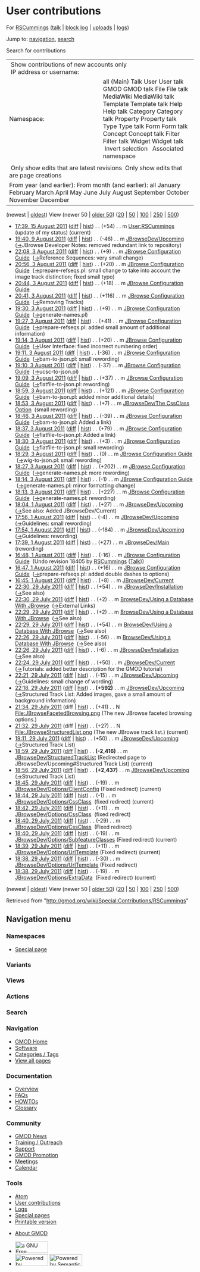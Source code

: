 <div id="mw-page-base" class="noprint">

</div>

<div id="mw-head-base" class="noprint">

</div>

<div id="content" class="mw-body" role="main">

<span id="top"></span>

<div id="mw-js-message" style="display:none;">

</div>



# <span dir="auto">User contributions</span>

<div id="bodyContent">

<div id="contentSub">

For [RSCummings](/wiki/User:RSCummings "User:RSCummings")
([talk](/wiki/User_talk:RSCummings "User talk:RSCummings") \| [block
log](/mediawiki/index.php?title=Special:Log/block&page=User%3ARSCummings "Special:Log/block")
\|
[uploads](/wiki/Special:ListFiles/RSCummings "Special:ListFiles/RSCummings")
\| [logs](/wiki/Special:Log/RSCummings "Special:Log/RSCummings"))

</div>

<div id="jump-to-nav" class="mw-jump">

Jump to: [navigation](#mw-navigation), [search](#p-search)

</div>

<div id="mw-content-text">

Search for contributions

<table class="mw-contributions-table">
<colgroup>
<col style="width: 50%" />
<col style="width: 50%" />
</colgroup>
<tbody>
<tr class="odd">
<td colspan="2"> Show contributions of new accounts only<br />
 IP address or username:</td>
</tr>
<tr class="even">
<td class="mw-label">Namespace:</td>
<td>all (Main) Talk User User talk GMOD GMOD talk File File talk
MediaWiki MediaWiki talk Template Template talk Help Help talk Category
Category talk Property Property talk Type Type talk Form Form talk
Concept Concept talk Filter Filter talk Widget Widget talk  
 Invert selection 
 Associated namespace </td>
</tr>
<tr class="odd">
<td colspan="2"></td>
</tr>
<tr class="even">
<td colspan="2"> Only show edits that are latest revisions
 Only show edits that are page creations</td>
</tr>
<tr class="odd">
<td colspan="2">From year (and earlier): From month (and earlier): all
January February March April May June July August September October
November December</td>
</tr>
</tbody>
</table>

(newest \| <a
href="/mediawiki/index.php?title=Special:Contributions/RSCummings&amp;dir=prev&amp;target=RSCummings"
class="mw-lastlink" rel="last"
title="Special:Contributions/RSCummings">oldest</a>) View (newer 50 \|
<a
href="/mediawiki/index.php?title=Special:Contributions/RSCummings&amp;offset=20110729183801&amp;target=RSCummings"
class="mw-nextlink" rel="next"
title="Special:Contributions/RSCummings">older 50</a>) (<a
href="/mediawiki/index.php?title=Special:Contributions/RSCummings&amp;offset=&amp;limit=20&amp;target=RSCummings"
class="mw-numlink" title="Special:Contributions/RSCummings">20</a> \| <a
href="/mediawiki/index.php?title=Special:Contributions/RSCummings&amp;offset=&amp;limit=50&amp;target=RSCummings"
class="mw-numlink" title="Special:Contributions/RSCummings">50</a> \| <a
href="/mediawiki/index.php?title=Special:Contributions/RSCummings&amp;offset=&amp;limit=100&amp;target=RSCummings"
class="mw-numlink" title="Special:Contributions/RSCummings">100</a> \|
<a
href="/mediawiki/index.php?title=Special:Contributions/RSCummings&amp;offset=&amp;limit=250&amp;target=RSCummings"
class="mw-numlink" title="Special:Contributions/RSCummings">250</a> \|
<a
href="/mediawiki/index.php?title=Special:Contributions/RSCummings&amp;offset=&amp;limit=500&amp;target=RSCummings"
class="mw-numlink" title="Special:Contributions/RSCummings">500</a>)

- <a href="/mediawiki/index.php?title=User:RSCummings&amp;oldid=18559"
  class="mw-changeslist-date" title="User:RSCummings">17:39, 15 August
  2011</a>
  ([diff](/mediawiki/index.php?title=User:RSCummings&diff=prev&oldid=18559 "User:RSCummings")
  \|
  [hist](/mediawiki/index.php?title=User:RSCummings&action=history "User:RSCummings"))
  <span class="mw-changeslist-separator">. .</span>
  <span class="mw-plusminus-pos" dir="ltr"
  title="180 bytes after change">(+54)</span>‎
  <span class="mw-changeslist-separator">. .</span> m
  <a href="/wiki/User:RSCummings" class="mw-contributions-title"
  title="User:RSCummings">User:RSCummings</a> ‎
  <span class="comment">(update of my status)</span>
  <span class="mw-uctop">(current)</span>
- <a href="/mediawiki/index.php?title=JBrowseDev/Upcoming&amp;oldid=18496"
  class="mw-changeslist-date" title="JBrowseDev/Upcoming">19:40, 9 August
  2011</a>
  ([diff](/mediawiki/index.php?title=JBrowseDev/Upcoming&diff=prev&oldid=18496 "JBrowseDev/Upcoming")
  \|
  [hist](/mediawiki/index.php?title=JBrowseDev/Upcoming&action=history "JBrowseDev/Upcoming"))
  <span class="mw-changeslist-separator">. .</span>
  <span class="mw-plusminus-neg" dir="ltr"
  title="8,028 bytes after change">(-46)</span>‎
  <span class="mw-changeslist-separator">. .</span> m
  <a href="/mediawiki/index.php?title=JBrowseDev/Upcoming&amp;redirect=no"
  class="mw-redirect mw-contributions-title"
  title="JBrowseDev/Upcoming">JBrowseDev/Upcoming</a> ‎
  <span class="comment">([→](/wiki/JBrowseDev/Upcoming#JBrowse_Developer_Notes "JBrowseDev/Upcoming")‎<span dir="auto"><span class="autocomment">JBrowse
  Developer Notes: </span> removed redundant link to
  repository</span>)</span>
- <a
  href="/mediawiki/index.php?title=JBrowse_Configuration_Guide&amp;oldid=18450"
  class="mw-changeslist-date" title="JBrowse Configuration Guide">22:08, 3
  August 2011</a>
  ([diff](/mediawiki/index.php?title=JBrowse_Configuration_Guide&diff=prev&oldid=18450 "JBrowse Configuration Guide")
  \|
  [hist](/mediawiki/index.php?title=JBrowse_Configuration_Guide&action=history "JBrowse Configuration Guide"))
  <span class="mw-changeslist-separator">. .</span>
  <span class="mw-plusminus-pos" dir="ltr"
  title="28,186 bytes after change">(+9)</span>‎
  <span class="mw-changeslist-separator">. .</span> m
  <a href="/wiki/JBrowse_Configuration_Guide"
  class="mw-contributions-title"
  title="JBrowse Configuration Guide">JBrowse Configuration Guide</a> ‎
  <span class="comment">([→](/wiki/JBrowse_Configuration_Guide#Reference_Sequences "JBrowse Configuration Guide")‎<span dir="auto"><span class="autocomment">Reference
  Sequences: </span> very small change</span>)</span>
- <a
  href="/mediawiki/index.php?title=JBrowse_Configuration_Guide&amp;oldid=18449"
  class="mw-changeslist-date" title="JBrowse Configuration Guide">20:56, 3
  August 2011</a>
  ([diff](/mediawiki/index.php?title=JBrowse_Configuration_Guide&diff=prev&oldid=18449 "JBrowse Configuration Guide")
  \|
  [hist](/mediawiki/index.php?title=JBrowse_Configuration_Guide&action=history "JBrowse Configuration Guide"))
  <span class="mw-changeslist-separator">. .</span>
  <span class="mw-plusminus-pos" dir="ltr"
  title="28,177 bytes after change">(+20)</span>‎
  <span class="mw-changeslist-separator">. .</span> m
  <a href="/wiki/JBrowse_Configuration_Guide"
  class="mw-contributions-title"
  title="JBrowse Configuration Guide">JBrowse Configuration Guide</a> ‎
  <span class="comment">([→](/wiki/JBrowse_Configuration_Guide#prepare-refseqs.pl "JBrowse Configuration Guide")‎<span dir="auto"><span class="autocomment">prepare-refseqs.pl:
  </span> small change to take into account the image track distinction;
  fixed small typo</span>)</span>
- <a
  href="/mediawiki/index.php?title=JBrowse_Configuration_Guide&amp;oldid=18448"
  class="mw-changeslist-date" title="JBrowse Configuration Guide">20:44, 3
  August 2011</a>
  ([diff](/mediawiki/index.php?title=JBrowse_Configuration_Guide&diff=prev&oldid=18448 "JBrowse Configuration Guide")
  \|
  [hist](/mediawiki/index.php?title=JBrowse_Configuration_Guide&action=history "JBrowse Configuration Guide"))
  <span class="mw-changeslist-separator">. .</span>
  <span class="mw-plusminus-pos" dir="ltr"
  title="28,157 bytes after change">(+18)</span>‎
  <span class="mw-changeslist-separator">. .</span> m
  <a href="/wiki/JBrowse_Configuration_Guide"
  class="mw-contributions-title"
  title="JBrowse Configuration Guide">JBrowse Configuration Guide</a> ‎
- <a
  href="/mediawiki/index.php?title=JBrowse_Configuration_Guide&amp;oldid=18447"
  class="mw-changeslist-date" title="JBrowse Configuration Guide">20:41, 3
  August 2011</a>
  ([diff](/mediawiki/index.php?title=JBrowse_Configuration_Guide&diff=prev&oldid=18447 "JBrowse Configuration Guide")
  \|
  [hist](/mediawiki/index.php?title=JBrowse_Configuration_Guide&action=history "JBrowse Configuration Guide"))
  <span class="mw-changeslist-separator">. .</span>
  <span class="mw-plusminus-pos" dir="ltr"
  title="28,139 bytes after change">(+116)</span>‎
  <span class="mw-changeslist-separator">. .</span> m
  <a href="/wiki/JBrowse_Configuration_Guide"
  class="mw-contributions-title"
  title="JBrowse Configuration Guide">JBrowse Configuration Guide</a> ‎
  <span class="comment">([→](/wiki/JBrowse_Configuration_Guide#Removing_Tracks "JBrowse Configuration Guide")‎<span dir="auto"><span class="autocomment">Removing
  Tracks</span></span>)</span>
- <a
  href="/mediawiki/index.php?title=JBrowse_Configuration_Guide&amp;oldid=18437"
  class="mw-changeslist-date" title="JBrowse Configuration Guide">19:30, 3
  August 2011</a>
  ([diff](/mediawiki/index.php?title=JBrowse_Configuration_Guide&diff=prev&oldid=18437 "JBrowse Configuration Guide")
  \|
  [hist](/mediawiki/index.php?title=JBrowse_Configuration_Guide&action=history "JBrowse Configuration Guide"))
  <span class="mw-changeslist-separator">. .</span>
  <span class="mw-plusminus-pos" dir="ltr"
  title="26,995 bytes after change">(+9)</span>‎
  <span class="mw-changeslist-separator">. .</span> m
  <a href="/wiki/JBrowse_Configuration_Guide"
  class="mw-contributions-title"
  title="JBrowse Configuration Guide">JBrowse Configuration Guide</a> ‎
  <span class="comment">([→](/wiki/JBrowse_Configuration_Guide#generate-names.pl "JBrowse Configuration Guide")‎<span dir="auto"><span class="autocomment">generate-names.pl</span></span>)</span>
- <a
  href="/mediawiki/index.php?title=JBrowse_Configuration_Guide&amp;oldid=18436"
  class="mw-changeslist-date" title="JBrowse Configuration Guide">19:27, 3
  August 2011</a>
  ([diff](/mediawiki/index.php?title=JBrowse_Configuration_Guide&diff=prev&oldid=18436 "JBrowse Configuration Guide")
  \|
  [hist](/mediawiki/index.php?title=JBrowse_Configuration_Guide&action=history "JBrowse Configuration Guide"))
  <span class="mw-changeslist-separator">. .</span>
  <span class="mw-plusminus-pos" dir="ltr"
  title="26,986 bytes after change">(+41)</span>‎
  <span class="mw-changeslist-separator">. .</span> m
  <a href="/wiki/JBrowse_Configuration_Guide"
  class="mw-contributions-title"
  title="JBrowse Configuration Guide">JBrowse Configuration Guide</a> ‎
  <span class="comment">([→](/wiki/JBrowse_Configuration_Guide#prepare-refseqs.pl "JBrowse Configuration Guide")‎<span dir="auto"><span class="autocomment">prepare-refseqs.pl:
  </span> added small amount of additional information</span>)</span>
- <a
  href="/mediawiki/index.php?title=JBrowse_Configuration_Guide&amp;oldid=18435"
  class="mw-changeslist-date" title="JBrowse Configuration Guide">19:14, 3
  August 2011</a>
  ([diff](/mediawiki/index.php?title=JBrowse_Configuration_Guide&diff=prev&oldid=18435 "JBrowse Configuration Guide")
  \|
  [hist](/mediawiki/index.php?title=JBrowse_Configuration_Guide&action=history "JBrowse Configuration Guide"))
  <span class="mw-changeslist-separator">. .</span>
  <span class="mw-plusminus-pos" dir="ltr"
  title="26,945 bytes after change">(+20)</span>‎
  <span class="mw-changeslist-separator">. .</span> m
  <a href="/wiki/JBrowse_Configuration_Guide"
  class="mw-contributions-title"
  title="JBrowse Configuration Guide">JBrowse Configuration Guide</a> ‎
  <span class="comment">([→](/wiki/JBrowse_Configuration_Guide#User_Interface "JBrowse Configuration Guide")‎<span dir="auto"><span class="autocomment">User
  Interface: </span> fixed incorrect numbering order</span>)</span>
- <a
  href="/mediawiki/index.php?title=JBrowse_Configuration_Guide&amp;oldid=18434"
  class="mw-changeslist-date" title="JBrowse Configuration Guide">19:11, 3
  August 2011</a>
  ([diff](/mediawiki/index.php?title=JBrowse_Configuration_Guide&diff=prev&oldid=18434 "JBrowse Configuration Guide")
  \|
  [hist](/mediawiki/index.php?title=JBrowse_Configuration_Guide&action=history "JBrowse Configuration Guide"))
  <span class="mw-changeslist-separator">. .</span>
  <span class="mw-plusminus-neg" dir="ltr"
  title="26,925 bytes after change">(-36)</span>‎
  <span class="mw-changeslist-separator">. .</span> m
  <a href="/wiki/JBrowse_Configuration_Guide"
  class="mw-contributions-title"
  title="JBrowse Configuration Guide">JBrowse Configuration Guide</a> ‎
  <span class="comment">([→](/wiki/JBrowse_Configuration_Guide#bam-to-json.pl "JBrowse Configuration Guide")‎<span dir="auto"><span class="autocomment">bam-to-json.pl:
  </span> small rewording</span>)</span>
- <a
  href="/mediawiki/index.php?title=JBrowse_Configuration_Guide&amp;oldid=18433"
  class="mw-changeslist-date" title="JBrowse Configuration Guide">19:10, 3
  August 2011</a>
  ([diff](/mediawiki/index.php?title=JBrowse_Configuration_Guide&diff=prev&oldid=18433 "JBrowse Configuration Guide")
  \|
  [hist](/mediawiki/index.php?title=JBrowse_Configuration_Guide&action=history "JBrowse Configuration Guide"))
  <span class="mw-changeslist-separator">. .</span>
  <span class="mw-plusminus-neg" dir="ltr"
  title="26,961 bytes after change">(-37)</span>‎
  <span class="mw-changeslist-separator">. .</span> m
  <a href="/wiki/JBrowse_Configuration_Guide"
  class="mw-contributions-title"
  title="JBrowse Configuration Guide">JBrowse Configuration Guide</a> ‎
  <span class="comment">([→](/wiki/JBrowse_Configuration_Guide#ucsc-to-json.pl "JBrowse Configuration Guide")‎<span dir="auto"><span class="autocomment">ucsc-to-json.pl</span></span>)</span>
- <a
  href="/mediawiki/index.php?title=JBrowse_Configuration_Guide&amp;oldid=18432"
  class="mw-changeslist-date" title="JBrowse Configuration Guide">19:09, 3
  August 2011</a>
  ([diff](/mediawiki/index.php?title=JBrowse_Configuration_Guide&diff=prev&oldid=18432 "JBrowse Configuration Guide")
  \|
  [hist](/mediawiki/index.php?title=JBrowse_Configuration_Guide&action=history "JBrowse Configuration Guide"))
  <span class="mw-changeslist-separator">. .</span>
  <span class="mw-plusminus-pos" dir="ltr"
  title="26,998 bytes after change">(+37)</span>‎
  <span class="mw-changeslist-separator">. .</span> m
  <a href="/wiki/JBrowse_Configuration_Guide"
  class="mw-contributions-title"
  title="JBrowse Configuration Guide">JBrowse Configuration Guide</a> ‎
  <span class="comment">([→](/wiki/JBrowse_Configuration_Guide#flatfile-to-json.pl "JBrowse Configuration Guide")‎<span dir="auto"><span class="autocomment">flatfile-to-json.pl:
  </span> rewording</span>)</span>
- <a
  href="/mediawiki/index.php?title=JBrowse_Configuration_Guide&amp;oldid=18431"
  class="mw-changeslist-date" title="JBrowse Configuration Guide">18:59, 3
  August 2011</a>
  ([diff](/mediawiki/index.php?title=JBrowse_Configuration_Guide&diff=prev&oldid=18431 "JBrowse Configuration Guide")
  \|
  [hist](/mediawiki/index.php?title=JBrowse_Configuration_Guide&action=history "JBrowse Configuration Guide"))
  <span class="mw-changeslist-separator">. .</span>
  <span class="mw-plusminus-pos" dir="ltr"
  title="26,961 bytes after change">(+121)</span>‎
  <span class="mw-changeslist-separator">. .</span> m
  <a href="/wiki/JBrowse_Configuration_Guide"
  class="mw-contributions-title"
  title="JBrowse Configuration Guide">JBrowse Configuration Guide</a> ‎
  <span class="comment">([→](/wiki/JBrowse_Configuration_Guide#bam-to-json.pl "JBrowse Configuration Guide")‎<span dir="auto"><span class="autocomment">bam-to-json.pl:
  </span> added minor additional details</span>)</span>
- <a
  href="/mediawiki/index.php?title=JBrowseDev/The_CssClass_Option&amp;oldid=18430"
  class="mw-changeslist-date"
  title="JBrowseDev/The CssClass Option">18:53, 3 August 2011</a>
  ([diff](/mediawiki/index.php?title=JBrowseDev/The_CssClass_Option&diff=prev&oldid=18430 "JBrowseDev/The CssClass Option")
  \|
  [hist](/mediawiki/index.php?title=JBrowseDev/The_CssClass_Option&action=history "JBrowseDev/The CssClass Option"))
  <span class="mw-changeslist-separator">. .</span>
  <span class="mw-plusminus-pos" dir="ltr"
  title="1,790 bytes after change">(+7)</span>‎
  <span class="mw-changeslist-separator">. .</span> m
  <a href="/wiki/JBrowseDev/The_CssClass_Option"
  class="mw-contributions-title"
  title="JBrowseDev/The CssClass Option">JBrowseDev/The CssClass
  Option</a> ‎ <span class="comment">(small rewording)</span>
- <a
  href="/mediawiki/index.php?title=JBrowse_Configuration_Guide&amp;oldid=18429"
  class="mw-changeslist-date" title="JBrowse Configuration Guide">18:46, 3
  August 2011</a>
  ([diff](/mediawiki/index.php?title=JBrowse_Configuration_Guide&diff=prev&oldid=18429 "JBrowse Configuration Guide")
  \|
  [hist](/mediawiki/index.php?title=JBrowse_Configuration_Guide&action=history "JBrowse Configuration Guide"))
  <span class="mw-changeslist-separator">. .</span>
  <span class="mw-plusminus-neg" dir="ltr"
  title="26,840 bytes after change">(-39)</span>‎
  <span class="mw-changeslist-separator">. .</span> m
  <a href="/wiki/JBrowse_Configuration_Guide"
  class="mw-contributions-title"
  title="JBrowse Configuration Guide">JBrowse Configuration Guide</a> ‎
  <span class="comment">([→](/wiki/JBrowse_Configuration_Guide#bam-to-json.pl "JBrowse Configuration Guide")‎<span dir="auto"><span class="autocomment">bam-to-json.pl:
  </span> Added a link</span>)</span>
- <a
  href="/mediawiki/index.php?title=JBrowse_Configuration_Guide&amp;oldid=18428"
  class="mw-changeslist-date" title="JBrowse Configuration Guide">18:37, 3
  August 2011</a>
  ([diff](/mediawiki/index.php?title=JBrowse_Configuration_Guide&diff=prev&oldid=18428 "JBrowse Configuration Guide")
  \|
  [hist](/mediawiki/index.php?title=JBrowse_Configuration_Guide&action=history "JBrowse Configuration Guide"))
  <span class="mw-changeslist-separator">. .</span>
  <span class="mw-plusminus-pos" dir="ltr"
  title="26,879 bytes after change">(+79)</span>‎
  <span class="mw-changeslist-separator">. .</span> m
  <a href="/wiki/JBrowse_Configuration_Guide"
  class="mw-contributions-title"
  title="JBrowse Configuration Guide">JBrowse Configuration Guide</a> ‎
  <span class="comment">([→](/wiki/JBrowse_Configuration_Guide#flatfile-to-json.pl "JBrowse Configuration Guide")‎<span dir="auto"><span class="autocomment">flatfile-to-json.pl:
  </span> Added a link</span>)</span>
- <a
  href="/mediawiki/index.php?title=JBrowse_Configuration_Guide&amp;oldid=18427"
  class="mw-changeslist-date" title="JBrowse Configuration Guide">18:30, 3
  August 2011</a>
  ([diff](/mediawiki/index.php?title=JBrowse_Configuration_Guide&diff=prev&oldid=18427 "JBrowse Configuration Guide")
  \|
  [hist](/mediawiki/index.php?title=JBrowse_Configuration_Guide&action=history "JBrowse Configuration Guide"))
  <span class="mw-changeslist-separator">. .</span>
  <span class="mw-plusminus-pos" dir="ltr"
  title="26,800 bytes after change">(+3)</span>‎
  <span class="mw-changeslist-separator">. .</span> m
  <a href="/wiki/JBrowse_Configuration_Guide"
  class="mw-contributions-title"
  title="JBrowse Configuration Guide">JBrowse Configuration Guide</a> ‎
  <span class="comment">([→](/wiki/JBrowse_Configuration_Guide#flatfile-to-json.pl "JBrowse Configuration Guide")‎<span dir="auto"><span class="autocomment">flatfile-to-json.pl:
  </span> small rewording</span>)</span>
- <a
  href="/mediawiki/index.php?title=JBrowse_Configuration_Guide&amp;oldid=18426"
  class="mw-changeslist-date" title="JBrowse Configuration Guide">18:29, 3
  August 2011</a>
  ([diff](/mediawiki/index.php?title=JBrowse_Configuration_Guide&diff=prev&oldid=18426 "JBrowse Configuration Guide")
  \|
  [hist](/mediawiki/index.php?title=JBrowse_Configuration_Guide&action=history "JBrowse Configuration Guide"))
  <span class="mw-changeslist-separator">. .</span>
  <span class="mw-plusminus-null" dir="ltr"
  title="26,797 bytes after change">(0)</span>‎
  <span class="mw-changeslist-separator">. .</span> m
  <a href="/wiki/JBrowse_Configuration_Guide"
  class="mw-contributions-title"
  title="JBrowse Configuration Guide">JBrowse Configuration Guide</a> ‎
  <span class="comment">([→](/wiki/JBrowse_Configuration_Guide#wig-to-json.pl "JBrowse Configuration Guide")‎<span dir="auto"><span class="autocomment">wig-to-json.pl:
  </span> small rewording</span>)</span>
- <a
  href="/mediawiki/index.php?title=JBrowse_Configuration_Guide&amp;oldid=18425"
  class="mw-changeslist-date" title="JBrowse Configuration Guide">18:27, 3
  August 2011</a>
  ([diff](/mediawiki/index.php?title=JBrowse_Configuration_Guide&diff=prev&oldid=18425 "JBrowse Configuration Guide")
  \|
  [hist](/mediawiki/index.php?title=JBrowse_Configuration_Guide&action=history "JBrowse Configuration Guide"))
  <span class="mw-changeslist-separator">. .</span>
  <span class="mw-plusminus-pos" dir="ltr"
  title="26,797 bytes after change">(+202)</span>‎
  <span class="mw-changeslist-separator">. .</span> m
  <a href="/wiki/JBrowse_Configuration_Guide"
  class="mw-contributions-title"
  title="JBrowse Configuration Guide">JBrowse Configuration Guide</a> ‎
  <span class="comment">([→](/wiki/JBrowse_Configuration_Guide#generate-names.pl "JBrowse Configuration Guide")‎<span dir="auto"><span class="autocomment">generate-names.pl:
  </span> more rewording</span>)</span>
- <a
  href="/mediawiki/index.php?title=JBrowse_Configuration_Guide&amp;oldid=18424"
  class="mw-changeslist-date" title="JBrowse Configuration Guide">18:14, 3
  August 2011</a>
  ([diff](/mediawiki/index.php?title=JBrowse_Configuration_Guide&diff=prev&oldid=18424 "JBrowse Configuration Guide")
  \|
  [hist](/mediawiki/index.php?title=JBrowse_Configuration_Guide&action=history "JBrowse Configuration Guide"))
  <span class="mw-changeslist-separator">. .</span>
  <span class="mw-plusminus-neg" dir="ltr"
  title="26,595 bytes after change">(-1)</span>‎
  <span class="mw-changeslist-separator">. .</span> m
  <a href="/wiki/JBrowse_Configuration_Guide"
  class="mw-contributions-title"
  title="JBrowse Configuration Guide">JBrowse Configuration Guide</a> ‎
  <span class="comment">([→](/wiki/JBrowse_Configuration_Guide#generate-names.pl "JBrowse Configuration Guide")‎<span dir="auto"><span class="autocomment">generate-names.pl:
  </span> minor formatting change</span>)</span>
- <a
  href="/mediawiki/index.php?title=JBrowse_Configuration_Guide&amp;oldid=18423"
  class="mw-changeslist-date" title="JBrowse Configuration Guide">18:13, 3
  August 2011</a>
  ([diff](/mediawiki/index.php?title=JBrowse_Configuration_Guide&diff=prev&oldid=18423 "JBrowse Configuration Guide")
  \|
  [hist](/mediawiki/index.php?title=JBrowse_Configuration_Guide&action=history "JBrowse Configuration Guide"))
  <span class="mw-changeslist-separator">. .</span>
  <span class="mw-plusminus-pos" dir="ltr"
  title="26,596 bytes after change">(+227)</span>‎
  <span class="mw-changeslist-separator">. .</span> m
  <a href="/wiki/JBrowse_Configuration_Guide"
  class="mw-contributions-title"
  title="JBrowse Configuration Guide">JBrowse Configuration Guide</a> ‎
  <span class="comment">([→](/wiki/JBrowse_Configuration_Guide#generate-names.pl "JBrowse Configuration Guide")‎<span dir="auto"><span class="autocomment">generate-names.pl:
  </span> rewording</span>)</span>
- <a href="/mediawiki/index.php?title=JBrowseDev/Upcoming&amp;oldid=18410"
  class="mw-changeslist-date" title="JBrowseDev/Upcoming">18:04, 1 August
  2011</a>
  ([diff](/mediawiki/index.php?title=JBrowseDev/Upcoming&diff=prev&oldid=18410 "JBrowseDev/Upcoming")
  \|
  [hist](/mediawiki/index.php?title=JBrowseDev/Upcoming&action=history "JBrowseDev/Upcoming"))
  <span class="mw-changeslist-separator">. .</span>
  <span class="mw-plusminus-pos" dir="ltr"
  title="4,156 bytes after change">(+27)</span>‎
  <span class="mw-changeslist-separator">. .</span> m
  <a href="/mediawiki/index.php?title=JBrowseDev/Upcoming&amp;redirect=no"
  class="mw-redirect mw-contributions-title"
  title="JBrowseDev/Upcoming">JBrowseDev/Upcoming</a> ‎
  <span class="comment">([→](/wiki/JBrowseDev/Upcoming#See_also "JBrowseDev/Upcoming")‎<span dir="auto"><span class="autocomment">See
  also: </span> Added JBrowseDev/Current</span>)</span>
- <a href="/mediawiki/index.php?title=JBrowseDev/Upcoming&amp;oldid=18409"
  class="mw-changeslist-date" title="JBrowseDev/Upcoming">17:56, 1 August
  2011</a>
  ([diff](/mediawiki/index.php?title=JBrowseDev/Upcoming&diff=prev&oldid=18409 "JBrowseDev/Upcoming")
  \|
  [hist](/mediawiki/index.php?title=JBrowseDev/Upcoming&action=history "JBrowseDev/Upcoming"))
  <span class="mw-changeslist-separator">. .</span>
  <span class="mw-plusminus-neg" dir="ltr"
  title="4,129 bytes after change">(-4)</span>‎
  <span class="mw-changeslist-separator">. .</span> m
  <a href="/mediawiki/index.php?title=JBrowseDev/Upcoming&amp;redirect=no"
  class="mw-redirect mw-contributions-title"
  title="JBrowseDev/Upcoming">JBrowseDev/Upcoming</a> ‎
  <span class="comment">([→](/wiki/JBrowseDev/Upcoming#Guidelines "JBrowseDev/Upcoming")‎<span dir="auto"><span class="autocomment">Guidelines:
  </span> small rewording</span>)</span>
- <a href="/mediawiki/index.php?title=JBrowseDev/Upcoming&amp;oldid=18408"
  class="mw-changeslist-date" title="JBrowseDev/Upcoming">17:54, 1 August
  2011</a>
  ([diff](/mediawiki/index.php?title=JBrowseDev/Upcoming&diff=prev&oldid=18408 "JBrowseDev/Upcoming")
  \|
  [hist](/mediawiki/index.php?title=JBrowseDev/Upcoming&action=history "JBrowseDev/Upcoming"))
  <span class="mw-changeslist-separator">. .</span>
  <span class="mw-plusminus-neg" dir="ltr"
  title="4,133 bytes after change">(-184)</span>‎
  <span class="mw-changeslist-separator">. .</span> m
  <a href="/mediawiki/index.php?title=JBrowseDev/Upcoming&amp;redirect=no"
  class="mw-redirect mw-contributions-title"
  title="JBrowseDev/Upcoming">JBrowseDev/Upcoming</a> ‎
  <span class="comment">([→](/wiki/JBrowseDev/Upcoming#Guidelines "JBrowseDev/Upcoming")‎<span dir="auto"><span class="autocomment">Guidelines:
  </span> rewording</span>)</span>
- <a href="/mediawiki/index.php?title=JBrowseDev/Main&amp;oldid=18407"
  class="mw-changeslist-date" title="JBrowseDev/Main">17:39, 1 August
  2011</a>
  ([diff](/mediawiki/index.php?title=JBrowseDev/Main&diff=prev&oldid=18407 "JBrowseDev/Main")
  \|
  [hist](/mediawiki/index.php?title=JBrowseDev/Main&action=history "JBrowseDev/Main"))
  <span class="mw-changeslist-separator">. .</span>
  <span class="mw-plusminus-pos" dir="ltr"
  title="743 bytes after change">(+27)</span>‎
  <span class="mw-changeslist-separator">. .</span> m
  <a href="/mediawiki/index.php?title=JBrowseDev/Main&amp;redirect=no"
  class="mw-redirect mw-contributions-title"
  title="JBrowseDev/Main">JBrowseDev/Main</a> ‎
  <span class="comment">(rewording)</span>
- <a
  href="/mediawiki/index.php?title=JBrowse_Configuration_Guide&amp;oldid=18406"
  class="mw-changeslist-date" title="JBrowse Configuration Guide">16:48, 1
  August 2011</a>
  ([diff](/mediawiki/index.php?title=JBrowse_Configuration_Guide&diff=prev&oldid=18406 "JBrowse Configuration Guide")
  \|
  [hist](/mediawiki/index.php?title=JBrowse_Configuration_Guide&action=history "JBrowse Configuration Guide"))
  <span class="mw-changeslist-separator">. .</span>
  <span class="mw-plusminus-neg" dir="ltr"
  title="26,369 bytes after change">(-16)</span>‎
  <span class="mw-changeslist-separator">. .</span> m
  <a href="/wiki/JBrowse_Configuration_Guide"
  class="mw-contributions-title"
  title="JBrowse Configuration Guide">JBrowse Configuration Guide</a> ‎
  <span class="comment">(Undo revision 18405 by
  [RSCummings](/wiki/Special:Contributions/RSCummings "Special:Contributions/RSCummings")
  ([Talk](/wiki/User_talk:RSCummings "User talk:RSCummings")))</span>
- <a
  href="/mediawiki/index.php?title=JBrowse_Configuration_Guide&amp;oldid=18405"
  class="mw-changeslist-date" title="JBrowse Configuration Guide">16:47, 1
  August 2011</a>
  ([diff](/mediawiki/index.php?title=JBrowse_Configuration_Guide&diff=prev&oldid=18405 "JBrowse Configuration Guide")
  \|
  [hist](/mediawiki/index.php?title=JBrowse_Configuration_Guide&action=history "JBrowse Configuration Guide"))
  <span class="mw-changeslist-separator">. .</span>
  <span class="mw-plusminus-pos" dir="ltr"
  title="26,385 bytes after change">(+16)</span>‎
  <span class="mw-changeslist-separator">. .</span> m
  <a href="/wiki/JBrowse_Configuration_Guide"
  class="mw-contributions-title"
  title="JBrowse Configuration Guide">JBrowse Configuration Guide</a> ‎
  <span class="comment">([→](/wiki/JBrowse_Configuration_Guide#prepare-refseqs.pl "JBrowse Configuration Guide")‎<span dir="auto"><span class="autocomment">prepare-refseqs.pl:
  </span> added double dashes to options</span>)</span>
- <a href="/mediawiki/index.php?title=JBrowseDev/Current&amp;oldid=18404"
  class="mw-changeslist-date" title="JBrowseDev/Current">16:45, 1 August
  2011</a>
  ([diff](/mediawiki/index.php?title=JBrowseDev/Current&diff=prev&oldid=18404 "JBrowseDev/Current")
  \|
  [hist](/mediawiki/index.php?title=JBrowseDev/Current&action=history "JBrowseDev/Current"))
  <span class="mw-changeslist-separator">. .</span>
  <span class="mw-plusminus-pos" dir="ltr"
  title="1,056 bytes after change">(+8)</span>‎
  <span class="mw-changeslist-separator">. .</span> m
  <a href="/mediawiki/index.php?title=JBrowseDev/Current&amp;redirect=no"
  class="mw-redirect mw-contributions-title"
  title="JBrowseDev/Current">JBrowseDev/Current</a> ‎
- <a
  href="/mediawiki/index.php?title=JBrowseDev/Installation&amp;oldid=18403"
  class="mw-changeslist-date" title="JBrowseDev/Installation">22:30, 29
  July 2011</a>
  ([diff](/mediawiki/index.php?title=JBrowseDev/Installation&diff=prev&oldid=18403 "JBrowseDev/Installation")
  \|
  [hist](/mediawiki/index.php?title=JBrowseDev/Installation&action=history "JBrowseDev/Installation"))
  <span class="mw-changeslist-separator">. .</span>
  <span class="mw-plusminus-pos" dir="ltr"
  title="8,840 bytes after change">(+54)</span>‎
  <span class="mw-changeslist-separator">. .</span> m <a
  href="/mediawiki/index.php?title=JBrowseDev/Installation&amp;redirect=no"
  class="mw-redirect mw-contributions-title"
  title="JBrowseDev/Installation">JBrowseDev/Installation</a> ‎
  <span class="comment">([→](/wiki/JBrowseDev/Installation#See_also "JBrowseDev/Installation")‎<span dir="auto"><span class="autocomment">See
  also</span></span>)</span>
- <a
  href="/mediawiki/index.php?title=BrowseDev/Using_a_Database_With_JBrowse&amp;oldid=18402"
  class="mw-changeslist-date"
  title="BrowseDev/Using a Database With JBrowse">22:30, 29 July 2011</a>
  ([diff](/mediawiki/index.php?title=BrowseDev/Using_a_Database_With_JBrowse&diff=prev&oldid=18402 "BrowseDev/Using a Database With JBrowse")
  \|
  [hist](/mediawiki/index.php?title=BrowseDev/Using_a_Database_With_JBrowse&action=history "BrowseDev/Using a Database With JBrowse"))
  <span class="mw-changeslist-separator">. .</span>
  <span class="mw-plusminus-pos" dir="ltr"
  title="5,980 bytes after change">(+2)</span>‎
  <span class="mw-changeslist-separator">. .</span> m <a
  href="/mediawiki/index.php?title=BrowseDev/Using_a_Database_With_JBrowse&amp;redirect=no"
  class="mw-redirect mw-contributions-title"
  title="BrowseDev/Using a Database With JBrowse">BrowseDev/Using a
  Database With JBrowse</a> ‎
  <span class="comment">([→](/wiki/BrowseDev/Using_a_Database_With_JBrowse#External_Links "BrowseDev/Using a Database With JBrowse")‎<span dir="auto"><span class="autocomment">External
  Links</span></span>)</span>
- <a
  href="/mediawiki/index.php?title=BrowseDev/Using_a_Database_With_JBrowse&amp;oldid=18401"
  class="mw-changeslist-date"
  title="BrowseDev/Using a Database With JBrowse">22:29, 29 July 2011</a>
  ([diff](/mediawiki/index.php?title=BrowseDev/Using_a_Database_With_JBrowse&diff=prev&oldid=18401 "BrowseDev/Using a Database With JBrowse")
  \|
  [hist](/mediawiki/index.php?title=BrowseDev/Using_a_Database_With_JBrowse&action=history "BrowseDev/Using a Database With JBrowse"))
  <span class="mw-changeslist-separator">. .</span>
  <span class="mw-plusminus-pos" dir="ltr"
  title="5,978 bytes after change">(+2)</span>‎
  <span class="mw-changeslist-separator">. .</span> m <a
  href="/mediawiki/index.php?title=BrowseDev/Using_a_Database_With_JBrowse&amp;redirect=no"
  class="mw-redirect mw-contributions-title"
  title="BrowseDev/Using a Database With JBrowse">BrowseDev/Using a
  Database With JBrowse</a> ‎
  <span class="comment">([→](/wiki/BrowseDev/Using_a_Database_With_JBrowse#See_also "BrowseDev/Using a Database With JBrowse")‎<span dir="auto"><span class="autocomment">See
  also</span></span>)</span>
- <a
  href="/mediawiki/index.php?title=BrowseDev/Using_a_Database_With_JBrowse&amp;oldid=18400"
  class="mw-changeslist-date"
  title="BrowseDev/Using a Database With JBrowse">22:29, 29 July 2011</a>
  ([diff](/mediawiki/index.php?title=BrowseDev/Using_a_Database_With_JBrowse&diff=prev&oldid=18400 "BrowseDev/Using a Database With JBrowse")
  \|
  [hist](/mediawiki/index.php?title=BrowseDev/Using_a_Database_With_JBrowse&action=history "BrowseDev/Using a Database With JBrowse"))
  <span class="mw-changeslist-separator">. .</span>
  <span class="mw-plusminus-pos" dir="ltr"
  title="5,976 bytes after change">(+54)</span>‎
  <span class="mw-changeslist-separator">. .</span> m <a
  href="/mediawiki/index.php?title=BrowseDev/Using_a_Database_With_JBrowse&amp;redirect=no"
  class="mw-redirect mw-contributions-title"
  title="BrowseDev/Using a Database With JBrowse">BrowseDev/Using a
  Database With JBrowse</a> ‎
  <span class="comment">([→](/wiki/BrowseDev/Using_a_Database_With_JBrowse#See_also "BrowseDev/Using a Database With JBrowse")‎<span dir="auto"><span class="autocomment">See
  also</span></span>)</span>
- <a
  href="/mediawiki/index.php?title=BrowseDev/Using_a_Database_With_JBrowse&amp;oldid=18399"
  class="mw-changeslist-date"
  title="BrowseDev/Using a Database With JBrowse">22:26, 29 July 2011</a>
  ([diff](/mediawiki/index.php?title=BrowseDev/Using_a_Database_With_JBrowse&diff=prev&oldid=18399 "BrowseDev/Using a Database With JBrowse")
  \|
  [hist](/mediawiki/index.php?title=BrowseDev/Using_a_Database_With_JBrowse&action=history "BrowseDev/Using a Database With JBrowse"))
  <span class="mw-changeslist-separator">. .</span>
  <span class="mw-plusminus-neg" dir="ltr"
  title="5,922 bytes after change">(-56)</span>‎
  <span class="mw-changeslist-separator">. .</span> m <a
  href="/mediawiki/index.php?title=BrowseDev/Using_a_Database_With_JBrowse&amp;redirect=no"
  class="mw-redirect mw-contributions-title"
  title="BrowseDev/Using a Database With JBrowse">BrowseDev/Using a
  Database With JBrowse</a> ‎
  <span class="comment">([→](/wiki/BrowseDev/Using_a_Database_With_JBrowse#See_also "BrowseDev/Using a Database With JBrowse")‎<span dir="auto"><span class="autocomment">See
  also</span></span>)</span>
- <a
  href="/mediawiki/index.php?title=JBrowseDev/Installation&amp;oldid=18398"
  class="mw-changeslist-date" title="JBrowseDev/Installation">22:26, 29
  July 2011</a>
  ([diff](/mediawiki/index.php?title=JBrowseDev/Installation&diff=prev&oldid=18398 "JBrowseDev/Installation")
  \|
  [hist](/mediawiki/index.php?title=JBrowseDev/Installation&action=history "JBrowseDev/Installation"))
  <span class="mw-changeslist-separator">. .</span>
  <span class="mw-plusminus-neg" dir="ltr"
  title="8,786 bytes after change">(-6)</span>‎
  <span class="mw-changeslist-separator">. .</span> m <a
  href="/mediawiki/index.php?title=JBrowseDev/Installation&amp;redirect=no"
  class="mw-redirect mw-contributions-title"
  title="JBrowseDev/Installation">JBrowseDev/Installation</a> ‎
  <span class="comment">([→](/wiki/JBrowseDev/Installation#See_also "JBrowseDev/Installation")‎<span dir="auto"><span class="autocomment">See
  also</span></span>)</span>
- <a href="/mediawiki/index.php?title=JBrowseDev/Current&amp;oldid=18397"
  class="mw-changeslist-date" title="JBrowseDev/Current">22:24, 29 July
  2011</a>
  ([diff](/mediawiki/index.php?title=JBrowseDev/Current&diff=prev&oldid=18397 "JBrowseDev/Current")
  \|
  [hist](/mediawiki/index.php?title=JBrowseDev/Current&action=history "JBrowseDev/Current"))
  <span class="mw-changeslist-separator">. .</span>
  <span class="mw-plusminus-pos" dir="ltr"
  title="1,048 bytes after change">(+50)</span>‎
  <span class="mw-changeslist-separator">. .</span> m
  <a href="/mediawiki/index.php?title=JBrowseDev/Current&amp;redirect=no"
  class="mw-redirect mw-contributions-title"
  title="JBrowseDev/Current">JBrowseDev/Current</a> ‎
  <span class="comment">([→](/wiki/JBrowseDev/Current#Tutorials "JBrowseDev/Current")‎<span dir="auto"><span class="autocomment">Tutorials:
  </span> added better description for the GMOD tutorial</span>)</span>
- <a href="/mediawiki/index.php?title=JBrowseDev/Upcoming&amp;oldid=18396"
  class="mw-changeslist-date" title="JBrowseDev/Upcoming">22:21, 29 July
  2011</a>
  ([diff](/mediawiki/index.php?title=JBrowseDev/Upcoming&diff=prev&oldid=18396 "JBrowseDev/Upcoming")
  \|
  [hist](/mediawiki/index.php?title=JBrowseDev/Upcoming&action=history "JBrowseDev/Upcoming"))
  <span class="mw-changeslist-separator">. .</span>
  <span class="mw-plusminus-neg" dir="ltr"
  title="4,317 bytes after change">(-15)</span>‎
  <span class="mw-changeslist-separator">. .</span> m
  <a href="/mediawiki/index.php?title=JBrowseDev/Upcoming&amp;redirect=no"
  class="mw-redirect mw-contributions-title"
  title="JBrowseDev/Upcoming">JBrowseDev/Upcoming</a> ‎
  <span class="comment">([→](/wiki/JBrowseDev/Upcoming#Guidelines "JBrowseDev/Upcoming")‎<span dir="auto"><span class="autocomment">Guidelines:
  </span> small change of wording</span>)</span>
- <a href="/mediawiki/index.php?title=JBrowseDev/Upcoming&amp;oldid=18395"
  class="mw-changeslist-date" title="JBrowseDev/Upcoming">22:18, 29 July
  2011</a>
  ([diff](/mediawiki/index.php?title=JBrowseDev/Upcoming&diff=prev&oldid=18395 "JBrowseDev/Upcoming")
  \|
  [hist](/mediawiki/index.php?title=JBrowseDev/Upcoming&action=history "JBrowseDev/Upcoming"))
  <span class="mw-changeslist-separator">. .</span> **(+592)**‎
  <span class="mw-changeslist-separator">. .</span> m
  <a href="/mediawiki/index.php?title=JBrowseDev/Upcoming&amp;redirect=no"
  class="mw-redirect mw-contributions-title"
  title="JBrowseDev/Upcoming">JBrowseDev/Upcoming</a> ‎
  <span class="comment">([→](/wiki/JBrowseDev/Upcoming#Structured_Track_List "JBrowseDev/Upcoming")‎<span dir="auto"><span class="autocomment">Structured
  Track List: </span> Added images, gave a small amount of background
  information</span>)</span>
- <a
  href="/mediawiki/index.php?title=File:JBrowseFacetedBrowsing.png&amp;oldid=18394"
  class="mw-changeslist-date"
  title="File:JBrowseFacetedBrowsing.png">21:34, 29 July 2011</a> (diff
  \|
  [hist](/mediawiki/index.php?title=File:JBrowseFacetedBrowsing.png&action=history "File:JBrowseFacetedBrowsing.png"))
  <span class="mw-changeslist-separator">. .</span>
  <span class="mw-plusminus-pos" dir="ltr"
  title="41 bytes after change">(+41)</span>‎
  <span class="mw-changeslist-separator">. .</span> N
  <a href="/wiki/File:JBrowseFacetedBrowsing.png"
  class="mw-contributions-title"
  title="File:JBrowseFacetedBrowsing.png">File:JBrowseFacetedBrowsing.png</a>
  ‎ <span class="comment">(The new JBrowse faceted browsing
  options.)</span>
- <a
  href="/mediawiki/index.php?title=File:JBrowseStructuredList.png&amp;oldid=18393"
  class="mw-changeslist-date"
  title="File:JBrowseStructuredList.png">21:32, 29 July 2011</a> (diff
  \|
  [hist](/mediawiki/index.php?title=File:JBrowseStructuredList.png&action=history "File:JBrowseStructuredList.png"))
  <span class="mw-changeslist-separator">. .</span>
  <span class="mw-plusminus-pos" dir="ltr"
  title="27 bytes after change">(+27)</span>‎
  <span class="mw-changeslist-separator">. .</span> N
  <a href="/wiki/File:JBrowseStructuredList.png"
  class="mw-contributions-title"
  title="File:JBrowseStructuredList.png">File:JBrowseStructuredList.png</a>
  ‎ <span class="comment">(The new JBrowse track list.)</span>
  <span class="mw-uctop">(current)</span>
- <a href="/mediawiki/index.php?title=JBrowseDev/Upcoming&amp;oldid=18392"
  class="mw-changeslist-date" title="JBrowseDev/Upcoming">19:11, 29 July
  2011</a>
  ([diff](/mediawiki/index.php?title=JBrowseDev/Upcoming&diff=prev&oldid=18392 "JBrowseDev/Upcoming")
  \|
  [hist](/mediawiki/index.php?title=JBrowseDev/Upcoming&action=history "JBrowseDev/Upcoming"))
  <span class="mw-changeslist-separator">. .</span>
  <span class="mw-plusminus-pos" dir="ltr"
  title="3,740 bytes after change">(+50)</span>‎
  <span class="mw-changeslist-separator">. .</span> m
  <a href="/mediawiki/index.php?title=JBrowseDev/Upcoming&amp;redirect=no"
  class="mw-redirect mw-contributions-title"
  title="JBrowseDev/Upcoming">JBrowseDev/Upcoming</a> ‎
  <span class="comment">([→](/wiki/JBrowseDev/Upcoming#Structured_Track_List "JBrowseDev/Upcoming")‎<span dir="auto"><span class="autocomment">Structured
  Track List</span></span>)</span>
- <a
  href="/mediawiki/index.php?title=JBrowseDev/StructuredTrackList&amp;oldid=18391"
  class="mw-changeslist-date"
  title="JBrowseDev/StructuredTrackList">18:59, 29 July 2011</a>
  ([diff](/mediawiki/index.php?title=JBrowseDev/StructuredTrackList&diff=prev&oldid=18391 "JBrowseDev/StructuredTrackList")
  \|
  [hist](/mediawiki/index.php?title=JBrowseDev/StructuredTrackList&action=history "JBrowseDev/StructuredTrackList"))
  <span class="mw-changeslist-separator">. .</span> **(-2,416)**‎
  <span class="mw-changeslist-separator">. .</span> m <a
  href="/mediawiki/index.php?title=JBrowseDev/StructuredTrackList&amp;redirect=no"
  class="mw-redirect mw-contributions-title"
  title="JBrowseDev/StructuredTrackList">JBrowseDev/StructuredTrackList</a>
  ‎ <span class="comment">(Redirected page to
  JBrowseDev/Upcoming#Structured Track List)</span>
  <span class="mw-uctop">(current)</span>
- <a href="/mediawiki/index.php?title=JBrowseDev/Upcoming&amp;oldid=18390"
  class="mw-changeslist-date" title="JBrowseDev/Upcoming">18:56, 29 July
  2011</a>
  ([diff](/mediawiki/index.php?title=JBrowseDev/Upcoming&diff=prev&oldid=18390 "JBrowseDev/Upcoming")
  \|
  [hist](/mediawiki/index.php?title=JBrowseDev/Upcoming&action=history "JBrowseDev/Upcoming"))
  <span class="mw-changeslist-separator">. .</span> **(+2,437)**‎
  <span class="mw-changeslist-separator">. .</span> m
  <a href="/mediawiki/index.php?title=JBrowseDev/Upcoming&amp;redirect=no"
  class="mw-redirect mw-contributions-title"
  title="JBrowseDev/Upcoming">JBrowseDev/Upcoming</a> ‎
  <span class="comment">([→](/wiki/JBrowseDev/Upcoming#Structured_Track_List "JBrowseDev/Upcoming")‎<span dir="auto"><span class="autocomment">Structured
  Track List</span></span>)</span>
- <a
  href="/mediawiki/index.php?title=JBrowseDev/Options/ClientConfig&amp;oldid=18389"
  class="mw-changeslist-date"
  title="JBrowseDev/Options/ClientConfig">18:45, 29 July 2011</a>
  ([diff](/mediawiki/index.php?title=JBrowseDev/Options/ClientConfig&diff=prev&oldid=18389 "JBrowseDev/Options/ClientConfig")
  \|
  [hist](/mediawiki/index.php?title=JBrowseDev/Options/ClientConfig&action=history "JBrowseDev/Options/ClientConfig"))
  <span class="mw-changeslist-separator">. .</span>
  <span class="mw-plusminus-neg" dir="ltr"
  title="48 bytes after change">(-19)</span>‎
  <span class="mw-changeslist-separator">. .</span> m <a
  href="/mediawiki/index.php?title=JBrowseDev/Options/ClientConfig&amp;redirect=no"
  class="mw-redirect mw-contributions-title"
  title="JBrowseDev/Options/ClientConfig">JBrowseDev/Options/ClientConfig</a>
  ‎ <span class="comment">(Fixed redirect)</span>
  <span class="mw-uctop">(current)</span>
- <a
  href="/mediawiki/index.php?title=JBrowseDev/Options/CssClass&amp;oldid=18388"
  class="mw-changeslist-date" title="JBrowseDev/Options/CssClass">18:44,
  29 July 2011</a>
  ([diff](/mediawiki/index.php?title=JBrowseDev/Options/CssClass&diff=prev&oldid=18388 "JBrowseDev/Options/CssClass")
  \|
  [hist](/mediawiki/index.php?title=JBrowseDev/Options/CssClass&action=history "JBrowseDev/Options/CssClass"))
  <span class="mw-changeslist-separator">. .</span>
  <span class="mw-plusminus-neg" dir="ltr"
  title="44 bytes after change">(-1)</span>‎
  <span class="mw-changeslist-separator">. .</span> m <a
  href="/mediawiki/index.php?title=JBrowseDev/Options/CssClass&amp;redirect=no"
  class="mw-redirect mw-contributions-title"
  title="JBrowseDev/Options/CssClass">JBrowseDev/Options/CssClass</a> ‎
  <span class="comment">(fixed redirect)</span>
  <span class="mw-uctop">(current)</span>
- <a
  href="/mediawiki/index.php?title=JBrowseDev/Options/CssClass&amp;oldid=18387"
  class="mw-changeslist-date" title="JBrowseDev/Options/CssClass">18:42,
  29 July 2011</a>
  ([diff](/mediawiki/index.php?title=JBrowseDev/Options/CssClass&diff=prev&oldid=18387 "JBrowseDev/Options/CssClass")
  \|
  [hist](/mediawiki/index.php?title=JBrowseDev/Options/CssClass&action=history "JBrowseDev/Options/CssClass"))
  <span class="mw-changeslist-separator">. .</span>
  <span class="mw-plusminus-pos" dir="ltr"
  title="45 bytes after change">(+11)</span>‎
  <span class="mw-changeslist-separator">. .</span> m <a
  href="/mediawiki/index.php?title=JBrowseDev/Options/CssClass&amp;redirect=no"
  class="mw-redirect mw-contributions-title"
  title="JBrowseDev/Options/CssClass">JBrowseDev/Options/CssClass</a> ‎
  <span class="comment">(fixed redirect)</span>
- <a
  href="/mediawiki/index.php?title=JBrowseDev/Options/CssClass&amp;oldid=18386"
  class="mw-changeslist-date" title="JBrowseDev/Options/CssClass">18:40,
  29 July 2011</a>
  ([diff](/mediawiki/index.php?title=JBrowseDev/Options/CssClass&diff=prev&oldid=18386 "JBrowseDev/Options/CssClass")
  \|
  [hist](/mediawiki/index.php?title=JBrowseDev/Options/CssClass&action=history "JBrowseDev/Options/CssClass"))
  <span class="mw-changeslist-separator">. .</span>
  <span class="mw-plusminus-neg" dir="ltr"
  title="34 bytes after change">(-29)</span>‎
  <span class="mw-changeslist-separator">. .</span> m <a
  href="/mediawiki/index.php?title=JBrowseDev/Options/CssClass&amp;redirect=no"
  class="mw-redirect mw-contributions-title"
  title="JBrowseDev/Options/CssClass">JBrowseDev/Options/CssClass</a> ‎
  <span class="comment">(Fixed redirect)</span>
- <a
  href="/mediawiki/index.php?title=JBrowseDev/Options/SubfeatureClasses&amp;oldid=18385"
  class="mw-changeslist-date"
  title="JBrowseDev/Options/SubfeatureClasses">18:40, 29 July 2011</a>
  ([diff](/mediawiki/index.php?title=JBrowseDev/Options/SubfeatureClasses&diff=prev&oldid=18385 "JBrowseDev/Options/SubfeatureClasses")
  \|
  [hist](/mediawiki/index.php?title=JBrowseDev/Options/SubfeatureClasses&action=history "JBrowseDev/Options/SubfeatureClasses"))
  <span class="mw-changeslist-separator">. .</span>
  <span class="mw-plusminus-neg" dir="ltr"
  title="53 bytes after change">(-19)</span>‎
  <span class="mw-changeslist-separator">. .</span> m <a
  href="/mediawiki/index.php?title=JBrowseDev/Options/SubfeatureClasses&amp;redirect=no"
  class="mw-redirect mw-contributions-title"
  title="JBrowseDev/Options/SubfeatureClasses">JBrowseDev/Options/SubfeatureClasses</a>
  ‎ <span class="comment">(Fixed redirect)</span>
  <span class="mw-uctop">(current)</span>
- <a
  href="/mediawiki/index.php?title=JBrowseDev/Options/UrlTemplate&amp;oldid=18384"
  class="mw-changeslist-date"
  title="JBrowseDev/Options/UrlTemplate">18:39, 29 July 2011</a>
  ([diff](/mediawiki/index.php?title=JBrowseDev/Options/UrlTemplate&diff=prev&oldid=18384 "JBrowseDev/Options/UrlTemplate")
  \|
  [hist](/mediawiki/index.php?title=JBrowseDev/Options/UrlTemplate&action=history "JBrowseDev/Options/UrlTemplate"))
  <span class="mw-changeslist-separator">. .</span>
  <span class="mw-plusminus-pos" dir="ltr"
  title="47 bytes after change">(+11)</span>‎
  <span class="mw-changeslist-separator">. .</span> m <a
  href="/mediawiki/index.php?title=JBrowseDev/Options/UrlTemplate&amp;redirect=no"
  class="mw-redirect mw-contributions-title"
  title="JBrowseDev/Options/UrlTemplate">JBrowseDev/Options/UrlTemplate</a>
  ‎ <span class="comment">(Fixed redirect)</span>
  <span class="mw-uctop">(current)</span>
- <a
  href="/mediawiki/index.php?title=JBrowseDev/Options/UrlTemplate&amp;oldid=18383"
  class="mw-changeslist-date"
  title="JBrowseDev/Options/UrlTemplate">18:38, 29 July 2011</a>
  ([diff](/mediawiki/index.php?title=JBrowseDev/Options/UrlTemplate&diff=prev&oldid=18383 "JBrowseDev/Options/UrlTemplate")
  \|
  [hist](/mediawiki/index.php?title=JBrowseDev/Options/UrlTemplate&action=history "JBrowseDev/Options/UrlTemplate"))
  <span class="mw-changeslist-separator">. .</span>
  <span class="mw-plusminus-neg" dir="ltr"
  title="36 bytes after change">(-30)</span>‎
  <span class="mw-changeslist-separator">. .</span> m <a
  href="/mediawiki/index.php?title=JBrowseDev/Options/UrlTemplate&amp;redirect=no"
  class="mw-redirect mw-contributions-title"
  title="JBrowseDev/Options/UrlTemplate">JBrowseDev/Options/UrlTemplate</a>
  ‎ <span class="comment">(Fixed redirect)</span>
- <a
  href="/mediawiki/index.php?title=JBrowseDev/Options/ExtraData&amp;oldid=18382"
  class="mw-changeslist-date" title="JBrowseDev/Options/ExtraData">18:38,
  29 July 2011</a>
  ([diff](/mediawiki/index.php?title=JBrowseDev/Options/ExtraData&diff=prev&oldid=18382 "JBrowseDev/Options/ExtraData")
  \|
  [hist](/mediawiki/index.php?title=JBrowseDev/Options/ExtraData&action=history "JBrowseDev/Options/ExtraData"))
  <span class="mw-changeslist-separator">. .</span>
  <span class="mw-plusminus-neg" dir="ltr"
  title="45 bytes after change">(-19)</span>‎
  <span class="mw-changeslist-separator">. .</span> m <a
  href="/mediawiki/index.php?title=JBrowseDev/Options/ExtraData&amp;redirect=no"
  class="mw-redirect mw-contributions-title"
  title="JBrowseDev/Options/ExtraData">JBrowseDev/Options/ExtraData</a> ‎
  <span class="comment">(Fixed redirect)</span>
  <span class="mw-uctop">(current)</span>

(newest \| <a
href="/mediawiki/index.php?title=Special:Contributions/RSCummings&amp;dir=prev&amp;target=RSCummings"
class="mw-lastlink" rel="last"
title="Special:Contributions/RSCummings">oldest</a>) View (newer 50 \|
<a
href="/mediawiki/index.php?title=Special:Contributions/RSCummings&amp;offset=20110729183801&amp;target=RSCummings"
class="mw-nextlink" rel="next"
title="Special:Contributions/RSCummings">older 50</a>) (<a
href="/mediawiki/index.php?title=Special:Contributions/RSCummings&amp;offset=&amp;limit=20&amp;target=RSCummings"
class="mw-numlink" title="Special:Contributions/RSCummings">20</a> \| <a
href="/mediawiki/index.php?title=Special:Contributions/RSCummings&amp;offset=&amp;limit=50&amp;target=RSCummings"
class="mw-numlink" title="Special:Contributions/RSCummings">50</a> \| <a
href="/mediawiki/index.php?title=Special:Contributions/RSCummings&amp;offset=&amp;limit=100&amp;target=RSCummings"
class="mw-numlink" title="Special:Contributions/RSCummings">100</a> \|
<a
href="/mediawiki/index.php?title=Special:Contributions/RSCummings&amp;offset=&amp;limit=250&amp;target=RSCummings"
class="mw-numlink" title="Special:Contributions/RSCummings">250</a> \|
<a
href="/mediawiki/index.php?title=Special:Contributions/RSCummings&amp;offset=&amp;limit=500&amp;target=RSCummings"
class="mw-numlink" title="Special:Contributions/RSCummings">500</a>)

</div>

<div class="printfooter">

Retrieved from "<http://gmod.org/wiki/Special:Contributions/RSCummings>"

</div>

<div id="catlinks" class="catlinks catlinks-allhidden">

</div>

<div class="visualClear">

</div>

</div>

</div>

<div id="mw-navigation">

## Navigation menu

<div id="mw-head">



<div id="left-navigation">

<div id="p-namespaces" class="vectorTabs" role="navigation"
aria-labelledby="p-namespaces-label">

### Namespaces

- <span id="ca-nstab-special">[Special
  page](/wiki/Special:Contributions/RSCummings "This is a special page, you cannot edit the page itself")</span>

</div>

<div id="p-variants" class="vectorMenu emptyPortlet" role="navigation"
aria-labelledby="p-variants-label">

### 

### Variants[](#)

<div class="menu">

</div>

</div>

</div>

<div id="right-navigation">

<div id="p-views" class="vectorTabs emptyPortlet" role="navigation"
aria-labelledby="p-views-label">

### Views

</div>

<div id="p-cactions" class="vectorMenu emptyPortlet" role="navigation"
aria-labelledby="p-cactions-label">

### Actions[](#)

<div class="menu">

</div>

</div>

<div id="p-search" role="search">

### Search

<div id="simpleSearch">

</div>

</div>

</div>

</div>

<div id="mw-panel">

<div id="p-logo" role="banner">

<a href="/wiki/Main_Page"
style="background-image: url(http://gmod.org/images/GMOD-cogs.png);"
title="Visit the main page"></a>

</div>

<div id="p-Navigation" class="portal" role="navigation"
aria-labelledby="p-Navigation-label">

### Navigation

<div class="body">

- <span id="n-GMOD-Home">[GMOD Home](/wiki/Main_Page)</span>
- <span id="n-Software">[Software](/wiki/GMOD_Components)</span>
- <span id="n-Categories-.2F-Tags">[Categories /
  Tags](/wiki/Categories)</span>
- <span id="n-View-all-pages">[View all
  pages](/wiki/Special:AllPages)</span>

</div>

</div>

<div id="p-Documentation" class="portal" role="navigation"
aria-labelledby="p-Documentation-label">

### Documentation

<div class="body">

- <span id="n-Overview">[Overview](/wiki/Overview)</span>
- <span id="n-FAQs">[FAQs](/wiki/Category:FAQ)</span>
- <span id="n-HOWTOs">[HOWTOs](/wiki/Category:HOWTO)</span>
- <span id="n-Glossary">[Glossary](/wiki/Glossary)</span>

</div>

</div>

<div id="p-Community" class="portal" role="navigation"
aria-labelledby="p-Community-label">

### Community

<div class="body">

- <span id="n-GMOD-News">[GMOD News](/wiki/GMOD_News)</span>
- <span id="n-Training-.2F-Outreach">[Training /
  Outreach](/wiki/Training_and_Outreach)</span>
- <span id="n-Support">[Support](/wiki/Support)</span>
- <span id="n-GMOD-Promotion">[GMOD
  Promotion](/wiki/GMOD_Promotion)</span>
- <span id="n-Meetings">[Meetings](/wiki/Meetings)</span>
- <span id="n-Calendar">[Calendar](/wiki/Calendar)</span>

</div>

</div>

<div id="p-tb" class="portal" role="navigation"
aria-labelledby="p-tb-label">

### Tools

<div class="body">

- <span id="feedlinks"><a
  href="http://gmod.org/mediawiki/index.php?title=Special:Contributions/RSCummings&amp;feed=atom"
  id="feed-atom" class="feedlink" rel="alternate"
  type="application/atom+xml" title="Atom feed for this page">Atom</a></span>
- <span id="t-contributions">[User
  contributions](/wiki/Special:Contributions/RSCummings "A list of contributions of this user")</span>
- <span id="t-log">[Logs](/wiki/Special:Log/RSCummings)</span>
- <span id="t-specialpages"><a href="/wiki/Special:SpecialPages" accesskey="q"
  title="A list of all special pages [q]">Special pages</a></span>
- <span id="t-print"><a
  href="/mediawiki/index.php?title=Special:Contributions/RSCummings&amp;printable=yes"
  rel="alternate" accesskey="p"
  title="Printable version of this page [p]">Printable version</a></span>

</div>

</div>

</div>

</div>

<div id="footer" role="contentinfo">

- <span id="footer-places-about">[About
  GMOD](/wiki/GMOD:About "GMOD:About")</span>

<!-- -->

- <span id="footer-copyrightico">[<img src="http://www.gnu.org/graphics/gfdl-logo-small.png" width="88"
  height="31" alt="a GNU Free Documentation License" />](http://www.gnu.org/licenses/fdl-1.3.html)</span>
- <span id="footer-poweredbyico">[<img src="/mediawiki/skins/common/images/poweredby_mediawiki_88x31.png"
  width="88" height="31" alt="Powered by MediaWiki" />](//www.mediawiki.org/)
  [<img
  src="/mediawiki/extensions/SemanticMediaWiki/includes/../resources/images/smw_button.png"
  width="88" height="31" alt="Powered by Semantic MediaWiki" />](https://www.semantic-mediawiki.org/wiki/Semantic_MediaWiki)</span>

<div style="clear:both">

</div>

</div>
